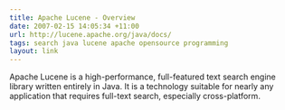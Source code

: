 ```yaml
---
title: Apache Lucene - Overview
date: 2007-02-15 14:05:34 +11:00
url: http://lucene.apache.org/java/docs/
tags: search java lucene apache opensource programming
layout: link
---
```

Apache Lucene is a high-performance, full-featured text search engine library written entirely in Java. It is a technology suitable for nearly any application that requires full-text search, especially cross-platform.
